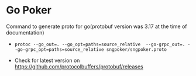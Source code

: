 # Go Poker

Command to generate proto for go(protobuf version was 3.17 at the time of documentation)

- `protoc --go_out=. --go_opt=paths=source_relative  --go-grpc_out=. --go-grpc_opt=paths=source_relative sngpoker/sngpoker.proto`

- Check for latest version on https://github.com/protocolbuffers/protobuf/releases